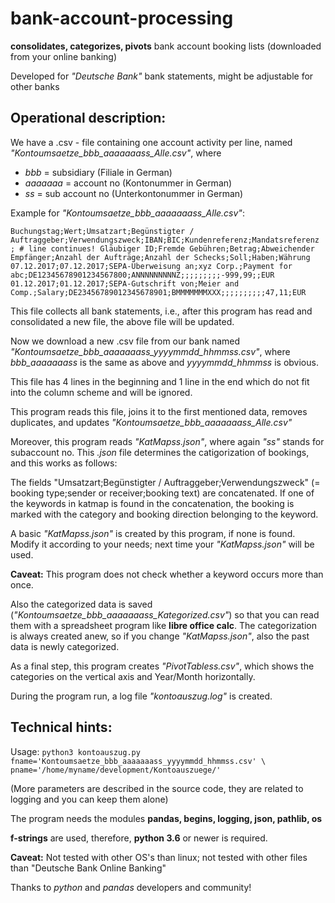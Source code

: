 # bank-account-processing
__consolidates, categorizes, pivots__ bank account booking lists (downloaded from your online banking)


Developed for *"Deutsche Bank"* bank statements, might be adjustable for other banks

## Operational description:
We have a .csv - file containing one account activity per line, named *"Kontoumsaetze_bbb_aaaaaaass_Alle.csv"*, where
* *bbb* = subsidiary (Filiale in German)
* *aaaaaaa* = account no (Kontonummer in German)
* *ss* = sub account no (Unterkontonummer in German)

Example for *"Kontoumsaetze_bbb_aaaaaaass_Alle.csv"*:

`Buchungstag;Wert;Umsatzart;Begünstigter / Auftraggeber;Verwendungszweck;IBAN;BIC;Kundenreferenz;Mandatsreferenz ; # line continues!
Gläubiger ID;Fremde Gebühren;Betrag;Abweichender Empfänger;Anzahl der Aufträge;Anzahl der Schecks;Soll;Haben;Währung
07.12.2017;07.12.2017;SEPA-Überweisung an;xyz Corp.;Payment for abc;DE12345678901234567800;ANNNNNNNNNZ;;;;;;;;;-999,99;;EUR
01.12.2017;01.12.2017;SEPA-Gutschrift von;Meier and Comp.;Salary;DE23456789012345678901;BMMMMMMMXXX;;;;;;;;;;47,11;EUR
`

This file collects all bank statements, i.e., after this program has read and consolidated a new file, the above file
will be updated.

Now we download a new .csv file from our bank named *"Kontoumsaetze_bbb_aaaaaaass_yyyymmdd_hhmmss.csv"*, where
*bbb_aaaaaaass* is the same as above and *yyyymmdd_hhmmss* is obvious.

This file has 4 lines in the beginning and 1 line in the end which do not fit into the column scheme and will be ignored.

This program reads this file, joins it to the first mentioned data, removes duplicates, and updates *"Kontoumsaetze_bbb_aaaaaaass_Alle.csv"*

Moreover, this program reads *"KatMapss.json"*, where again *"ss"* stands for subaccount no.
This *.json* file determines the catigorization of bookings, and this works as follows:

The fields "Umsatzart;Begünstigter / Auftraggeber;Verwendungszweck" (= booking type;sender or receiver;booking text)
are concatenated. If one of the keywords in katmap is found in the concatenation, the booking is marked with the category and booking direction belonging to the keyword.

A basic *"KatMapss.json"* is created by this program, if none is found. Modify it according to your needs; next time your *"KatMapss.json"* will be used.

__Caveat:__ This program does not check whether a keyword occurs more than once.

Also the categorized data is saved (*"Kontoumsaetze_bbb_aaaaaaass_Kategorized.csv"*) so that you can read them with
a spreadsheet program like __libre office calc__.
The categorization is always created anew, so if you change *"KatMapss.json"*, also the past data is newly categorized.

As a final step, this program creates *"PivotTabless.csv"*, which shows the categories on the vertical axis and Year/Month horizontally.

During the program run, a log file *"kontoauszug.log"* is created.

## Technical hints:
Usage: 
`python3 kontoauszug.py fname='Kontoumsaetze_bbb_aaaaaaass_yyyymmdd_hhmmss.csv' \
                        pname='/home/myname/development/Kontoauszuege/'
`

(More parameters are described in the source code, they are related to logging and you can keep them alone)


The program needs the modules __pandas, begins, logging, json, pathlib, os__

__f-strings__ are used, therefore, __python 3.6__ or newer is required.

__Caveat:__ Not tested with other OS's than linux; not tested with other files than "Deutsche Bank Online Banking"

Thanks to *python* and *pandas* developers and community!
